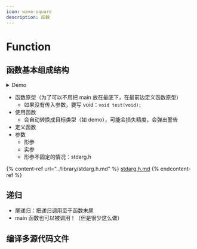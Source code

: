 ```yaml
---
icon: wave-square
description: 函数
---
```


# Function

## 函数基本组成结构

<details>

<summary>Demo</summary>

<pre class="language-c"><code class="lang-c">/* proto.c -- uses a function prototype */
#include &#x3C;stdio.h>
<strong>int imax(int, int);        /* prototype */
</strong>int main(void)
{
    printf("The maximum of %d and %d is %d.\n",
           3, 5, imax(3, 5)); 
    printf("The maximum of %d and %d is %d.\n",
           3, 5, imax(3.0, 5.0));
    return 0;
}

<strong>int imax(int n, int m)
</strong>{
    return (n > m ? n : m);
}
</code></pre>

</details>

* 函数原型（为了可以不用把 main 放在最底下，在最前边定义函数原型）
  * 如果没有传入参数，要写 void：`void test(void);`
* 使用函数
  * 会自动转换成目标类型（如 demo），可能会损失精度，会弹出警告
* 定义函数
* 参数
  * 形参
  * 实参
  * 形参不固定的情况：stdarg.h

{% content-ref url="../library/stdarg.h.md" %}
[stdarg.h.md](../library/stdarg.h.md)
{% endcontent-ref %}

## 递归

* 尾递归：把递归调用至于函数末尾
* main 函数也可以被调用！（但是很少这么做）

## 编译多源代码文件

